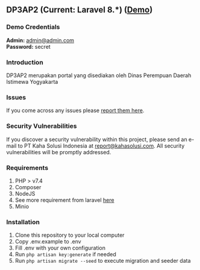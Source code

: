 ## DP3AP2 (Current: Laravel 8.*) ([Demo](https://dp3ap2.kahasolusi.com))

### Demo Credentials

**Admin:** admin@admin.com  
**Password:** secret

### Introduction
DP3AP2 merupakan portal yang disediakan oleh Dinas Perempuan Daerah Istimewa Yogyakarta

### Issues

If you come across any issues please [report them here](https://github.com/kaha-tech/komnas-perempuan/issues).


### Security Vulnerabilities

If you discover a security vulnerability within this project, please send an e-mail to PT Kaha Solusi Indonesia at report@kahasolusi.com. All security vulnerabilities will be promptly addressed.

### Requirements
1. PHP > v7.4
2. Composer
3. NodeJS
4. See more requirement from laravel [here](https://laravel.com/docs/7.x) 
5. Minio

### Installation

1. Clone this repository to your local computer
2. Copy .env.example to .env
3. Fill .env with your own configuration
4. Run ```php artisan key:generate``` if needed
5. Run ```php artisan migrate --seed``` to execute migration and seeder data